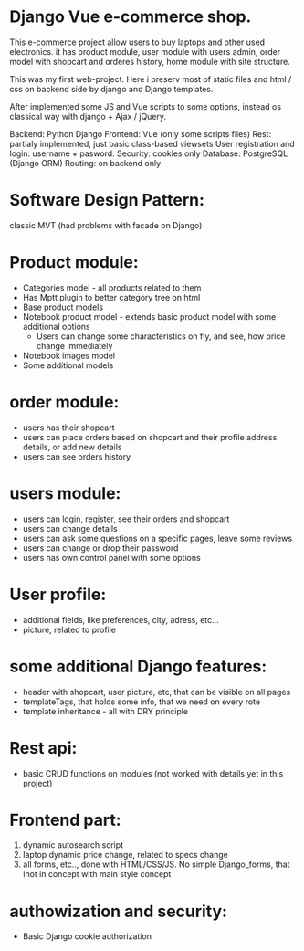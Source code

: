 # Django Vue e-commerce shop. 

This e-commerce project allow users to buy laptops and other used electronics.
it has product module, user module with users admin, order model with shopcart and
orderes history, home module with site structure.

This was my first web-project. Here i preserv most of static files and html / css
on backend side by django and Django templates.

After implemented some JS and Vue scripts to some options, instead os classical
way with django + Ajax / jQuery. 

Backend: Python Django 
Frontend: Vue (only some scripts files)
Rest: partialy implemented, just basic class-based viewsets
User registration and login: username + pasword.
Security: cookies only
Database: PostgreSQL (Django ORM)
Routing: on backend only 


# Software Design Pattern:
classic MVT (had problems with facade on Django)


# Product module:
- Categories model - all products related to them
- Has Mptt plugin to better category tree on html
- Base product models
- Notebook product model - extends basic product model with some additional options
    * Users can change some characteristics on fly, and see,
     how price change immediately
- Notebook images model
- Some additional models


# order module:
- users has their shopcart
- users can place orders based on shopcart and their profile address details, or add
new details
- users can see orders history


# users module:
- users can login, register, see their orders and shopcart
- users can change details
- users can ask some questions on a specific pages, leave some reviews
- users can change or drop their password
- users has own control panel with some options


# User profile:
- additional fields, like preferences, city, adress, etc...
- picture, related to profile


# some additional Django features:
- header with shopcart, user picture, etc, that can be visible on all pages
- templateTags, that holds some info, that we need on every rote
- template inheritance - all with DRY principle


# Rest api:
- basic CRUD functions on modules (not worked with details yet in this project)


# Frontend part:
1) dynamic autosearch script
2) laptop dynamic price change, related to specs change
3) all forms, etc.., done with HTML/CSS/JS.
No simple Django_forms, that lnot in concept with main style concept


# authowization and security:
- Basic Django cookie authorization



  